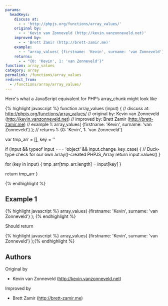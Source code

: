 ```yaml
---
params:
  headKeys:
    discuss at:
      - - 'http://phpjs.org/functions/array_values/'
    original by:
      - - 'Kevin van Zonneveld (http://kevin.vanzonneveld.net)'
    improved by:
      - - 'Brett Zamir (http://brett-zamir.me)'
    example:
      - - "array_values( {firstname: 'Kevin', surname: 'van Zonneveld'} );"
    returns:
      - - "{0: 'Kevin', 1: 'van Zonneveld'}"
function: array_values
category: array
permalink: /functions/array_values
redirect_from:
  - /functions/array/array_values/
---
```


<!-- WARNING! This file is auto generated by `npm run web:inject`, do not edit by hand -->

Here's what a JavaScript equivalent for PHP’s array_chunk might look like

{% highlight javascript %}
function array_values (input) {
  //  discuss at: http://phpjs.org/functions/array_values/
  // original by: Kevin van Zonneveld (http://kevin.vanzonneveld.net)
  // improved by: Brett Zamir (http://brett-zamir.me)
  //   example 1: array_values( {firstname: 'Kevin', surname: 'van Zonneveld'} );
  //   returns 1: {0: 'Kevin', 1: 'van Zonneveld'}

  var tmp_arr = [],
    key = ''

  if (input && typeof input === 'object' && input.change_key_case) {
    // Duck-type check for our own array()-created PHPJS_Array
    return input.values()
  }

  for (key in input) {
    tmp_arr[tmp_arr.length] = input[key]
  }

  return tmp_arr
}

{% endhighlight %}

## Example 1

{% highlight javascript %}
array_values( {firstname: 'Kevin', surname: 'van Zonneveld'} );
{% endhighlight %}

Should return

{% highlight javascript %}
array_values( {firstname: 'Kevin', surname: 'van Zonneveld'} );{% endhighlight %}


## Authors


Original by

- Kevin van Zonneveld (http://kevin.vanzonneveld.net)


Improved by

- Brett Zamir (http://brett-zamir.me)

